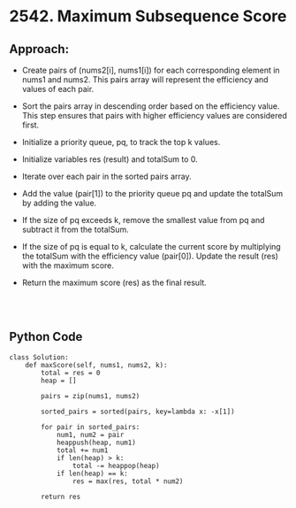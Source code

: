 # 2542. Maximum Subsequence Score

## Approach:
 - Create pairs of (nums2[i], nums1[i]) for each corresponding element in nums1 and nums2. This pairs array will represent the efficiency and values of each pair.

 - Sort the pairs array in descending order based on the efficiency value. This step ensures that pairs with higher efficiency values are considered first.

 - Initialize a priority queue, pq, to track the top k values.

 - Initialize variables res (result) and totalSum to 0.

 - Iterate over each pair in the sorted pairs array.

 - Add the value (pair[1]) to the priority queue pq and update the totalSum by adding the value.

 - If the size of pq exceeds k, remove the smallest value from pq and subtract it from the totalSum.
 
 - If the size of pq is equal to k, calculate the current score by multiplying the totalSum with the efficiency value (pair[0]). Update the result (res) with the maximum score.

 - Return the maximum score (res) as the final result.

<br></br>
## Python Code
```shell
class Solution:
    def maxScore(self, nums1, nums2, k):
        total = res = 0
        heap = []
        
        pairs = zip(nums1, nums2)
        
        sorted_pairs = sorted(pairs, key=lambda x: -x[1])
        
        for pair in sorted_pairs:
            num1, num2 = pair  
            heappush(heap, num1)
            total += num1
            if len(heap) > k:
                total -= heappop(heap)
            if len(heap) == k:
                res = max(res, total * num2)
        
        return res
```
